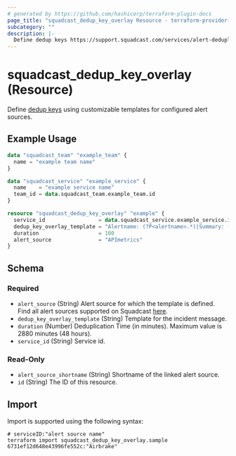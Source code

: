```yaml
---
# generated by https://github.com/hashicorp/terraform-plugin-docs
page_title: "squadcast_dedup_key_overlay Resource - terraform-provider-squadcast"
subcategory: ""
description: |-
  Define dedup keys https://support.squadcast.com/services/alert-deduplication-rules/key-based-deduplication using customizable templates for configured alert sources.
---
```


# squadcast_dedup_key_overlay (Resource)

Define [dedup keys](https://support.squadcast.com/services/alert-deduplication-rules/key-based-deduplication) using customizable templates for configured alert sources.

## Example Usage

```terraform
data "squadcast_team" "example_team" {
  name = "example team name"
}

data "squadcast_service" "example_service" {
  name    = "example service name"
  team_id = data.squadcast_team.example_team.id
}

resource "squadcast_dedup_key_overlay" "example" {
  service_id                 = data.squadcast_service.example_service.id
  dedup_key_overlay_template = "Alertname: (?P<alertname>.*)|Summary: (?P<summary>.*)$"
  duration                   = 100
  alert_source               = "APImetrics"
}
```

<!-- schema generated by tfplugindocs -->
## Schema

### Required

- `alert_source` (String) Alert source for which the template is defined. Find all alert sources supported on Squadcast [here](https://www.squadcast.com/integrations).
- `dedup_key_overlay_template` (String) Template for the incident message.
- `duration` (Number) Deduplication Time (in minutes). Maximum value is 2880 minutes (48 hours).
- `service_id` (String) Service id.

### Read-Only

- `alert_source_shortname` (String) Shortname of the linked alert source.
- `id` (String) The ID of this resource.

## Import

Import is supported using the following syntax:

```shell
# serviceID:"alert source name"
terraform import squadcast_dedup_key_overlay.sample 6731ef12d648e43996fe552c:"Airbrake"
```
